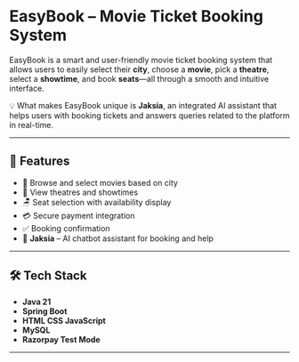 # EasyBook – Movie Ticket Booking System

EasyBook is a smart and user-friendly movie ticket booking system that allows users to easily select their **city**, choose a **movie**, pick a **theatre**, select a **showtime**, and book **seats**—all through a smooth and intuitive interface. 

💡 What makes EasyBook unique is **Jaksia**, an integrated AI assistant that helps users with booking tickets and answers queries related to the platform in real-time.

---

## 🚀 Features

- 🎥 Browse and select movies based on city
- 🏢 View theatres and showtimes
- 🪑 Seat selection with availability display
- 💳 Secure payment integration
- ✅ Booking confirmation
- 🤖 **Jaksia** – AI chatbot assistant for booking and help

---

## 🛠️ Tech Stack

- **Java 21**
- **Spring Boot**
- **HTML CSS JavaScript**
- **MySQL**
- **Razorpay Test Mode**

---
